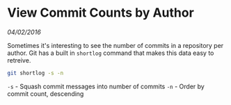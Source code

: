 # View Commit Counts by Author
_04/02/2016_

Sometimes it's interesting to see the number of commits in a repository per author.
Git has a built in `shortlog` command that makes this data easy to retreive.

```bash
git shortlog -s -n
```

`-s` - Squash commit messages into number of commits
`-n` - Order by commit count, descending
